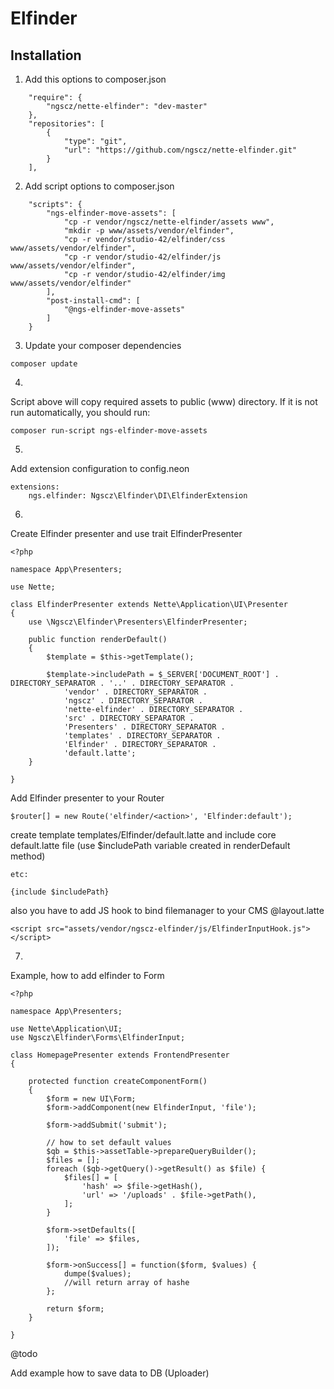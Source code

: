 # Elfinder

## Installation

1) Add this options to composer.json

```
	"require": {
		"ngscz/nette-elfinder": "dev-master"
	},
	"repositories": [
		{
			"type": "git",
			"url": "https://github.com/ngscz/nette-elfinder.git"
		}
	],
```

2) Add script options to composer.json

```
	"scripts": {
		"ngs-elfinder-move-assets": [
			"cp -r vendor/ngscz/nette-elfinder/assets www",
			"mkdir -p www/assets/vendor/elfinder",
			"cp -r vendor/studio-42/elfinder/css www/assets/vendor/elfinder",
			"cp -r vendor/studio-42/elfinder/js www/assets/vendor/elfinder",
			"cp -r vendor/studio-42/elfinder/img www/assets/vendor/elfinder"
		],
		"post-install-cmd": [
			"@ngs-elfinder-move-assets"
		]
	}
```

3) Update your composer dependencies

```
composer update
```

4)

Script above will copy required assets to public (www) directory. If it is not run automatically, you should run:

```
composer run-script ngs-elfinder-move-assets
```

5)

Add extension configuration to config.neon
```
extensions:
	ngs.elfinder: Ngscz\Elfinder\DI\ElfinderExtension
```    

6)

Create Elfinder presenter and use trait ElfinderPresenter

```
<?php

namespace App\Presenters;

use Nette;

class ElfinderPresenter extends Nette\Application\UI\Presenter
{
    use \Ngscz\Elfinder\Presenters\ElfinderPresenter;

    public function renderDefault()
    {
        $template = $this->getTemplate();

        $template->includePath = $_SERVER['DOCUMENT_ROOT'] . DIRECTORY_SEPARATOR . '..' . DIRECTORY_SEPARATOR .
            'vendor' . DIRECTORY_SEPARATOR .
            'ngscz' . DIRECTORY_SEPARATOR .
            'nette-elfinder' . DIRECTORY_SEPARATOR .
            'src' . DIRECTORY_SEPARATOR .
            'Presenters' . DIRECTORY_SEPARATOR .
            'templates' . DIRECTORY_SEPARATOR .
            'Elfinder' . DIRECTORY_SEPARATOR .
            'default.latte';
    }    

}
```

Add Elfinder presenter to your Router

```
$router[] = new Route('elfinder/<action>', 'Elfinder:default');

```

create template templates/Elfinder/default.latte and include core default.latte file
(use $includePath variable created in renderDefault method)


```
etc:

{include $includePath}
```

also you have to add JS hook to bind filemanager to your CMS @layout.latte

```
<script src="assets/vendor/ngscz-elfinder/js/ElfinderInputHook.js"></script>
```

7) 

Example, how to add elfinder to Form

```
<?php

namespace App\Presenters;

use Nette\Application\UI;
use Ngscz\Elfinder\Forms\ElfinderInput;

class HomepagePresenter extends FrontendPresenter
{

    protected function createComponentForm()
    {
        $form = new UI\Form;
        $form->addComponent(new ElfinderInput, 'file');

        $form->addSubmit('submit');

        // how to set default values
        $qb = $this->assetTable->prepareQueryBuilder();
        $files = [];
        foreach ($qb->getQuery()->getResult() as $file) {
            $files[] = [
                'hash' => $file->getHash(),
                'url' => '/uploads' . $file->getPath(),
            ];
        }

        $form->setDefaults([
            'file' => $files,
        ]);

        $form->onSuccess[] = function($form, $values) {
            dumpe($values);
            //will return array of hashe
        };

        return $form;
    }

}
```

@todo

Add example how to save data to DB (Uploader)


